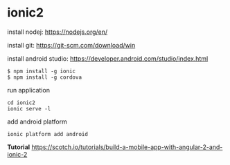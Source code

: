 # ionic2

install nodej: https://nodejs.org/en/

install git: https://git-scm.com/download/win

install android studio: https://developer.android.com/studio/index.html


    $ npm install -g ionic
    $ npm install -g cordova

run application   
    
    cd ionic2
    ionic serve -l

add android platform

    ionic platform add android


__Tutorial__
https://scotch.io/tutorials/build-a-mobile-app-with-angular-2-and-ionic-2
